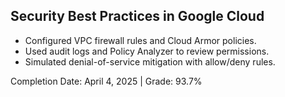 ## Security Best Practices in Google Cloud

- Configured VPC firewall rules and Cloud Armor policies.
- Used audit logs and Policy Analyzer to review permissions.
- Simulated denial-of-service mitigation with allow/deny rules.

Completion Date: April 4, 2025 | Grade: 93.7%
